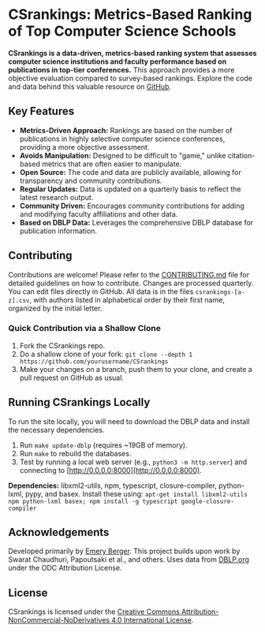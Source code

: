 # CSrankings: Metrics-Based Ranking of Top Computer Science Schools

**CSrankings is a data-driven, metrics-based ranking system that assesses computer science institutions and faculty performance based on publications in top-tier conferences.** This approach provides a more objective evaluation compared to survey-based rankings. Explore the code and data behind this valuable resource on [GitHub](https://github.com/emeryberger/CSrankings).

## Key Features

*   **Metrics-Driven Approach:** Rankings are based on the number of publications in highly selective computer science conferences, providing a more objective assessment.
*   **Avoids Manipulation:**  Designed to be difficult to "game," unlike citation-based metrics that are often easier to manipulate.
*   **Open Source:** The code and data are publicly available, allowing for transparency and community contributions.
*   **Regular Updates:**  Data is updated on a quarterly basis to reflect the latest research output.
*   **Community Driven:** Encourages community contributions for adding and modifying faculty affiliations and other data.
*   **Based on DBLP Data:** Leverages the comprehensive DBLP database for publication information.

## Contributing

Contributions are welcome! Please refer to the [CONTRIBUTING.md](CONTRIBUTING.md) file for detailed guidelines on how to contribute.  Changes are processed quarterly.  You can edit files directly in GitHub.  All data is in the files `csrankings-[a-z].csv`, with authors listed in alphabetical order by their first name, organized by the initial letter.

### Quick Contribution via a Shallow Clone

1.  Fork the CSrankings repo.
2.  Do a shallow clone of your fork: `git clone --depth 1 https://github.com/yourusername/CSrankings`
3.  Make your changes on a branch, push them to your clone, and create a pull request on GitHub as usual.

## Running CSrankings Locally

To run the site locally, you will need to download the DBLP data and install the necessary dependencies.

1.  Run `make update-dblp` (requires ~19GB of memory).
2.  Run `make` to rebuild the databases.
3.  Test by running a local web server (e.g., `python3 -m http.server`) and connecting to [http://0.0.0.0:8000](http://0.0.0.0:8000).

**Dependencies:** libxml2-utils, npm, typescript, closure-compiler, python-lxml, pypy, and basex.  Install these using:
``apt-get install libxml2-utils npm python-lxml basex; npm install -g typescript google-closure-compiler``

## Acknowledgements

Developed primarily by [Emery Berger](https://emeryberger.com). This project builds upon work by Swarat Chaudhuri, Papoutsaki et al., and others. Uses data from [DBLP.org](http://dblp.org) under the ODC Attribution License.

## License

CSrankings is licensed under the [Creative Commons Attribution-NonCommercial-NoDerivatives 4.0 International License](https://creativecommons.org/licenses/by-nc-nd/4.0/).
